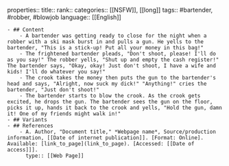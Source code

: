 properties::
title::
rank::
categories:: [[NSFW]], [[long]] 
tags:: #bartender, #robber, #blowjob 
language:: [[English]]

	- ## Content
		- A bartender was getting ready to close for the night when a robber with a ski mask burst in and pulls a gun. He yells to the bartender, "This is a stick-up! Put all your money in this bag!"
		- The frightened bartender pleads, "Don't shoot, please! I'll do as you say!" The robber yells, "Shut up and empty the cash register!" The bartender says, "Okay, okay! Just don't shoot, I have a wife and kids! I'll do whatever you say!"
		- The crook takes the money then puts the gun to the bartender's head and says, "Alright, now suck my dick!" "Anything!" cries the bartender, "Just don't shoot!"
		- The bartender starts to blow the crook. As the crook gets excited, he drops the gun. The bartender sees the gun on the floor, picks it up, hands it back to the crook and yells, "Hold the gun, damn it! One of my friends might walk in!"
	- ## Variants
	- ## References
		- A. Author, "Document title," *Webpage name*, Source/production information, [[Date of internet publication]]. [Format: Online]. Available: [link_to_page](link_to_page). [Accessed: [[Date of access]]].
		  type:: [[Web Page]]